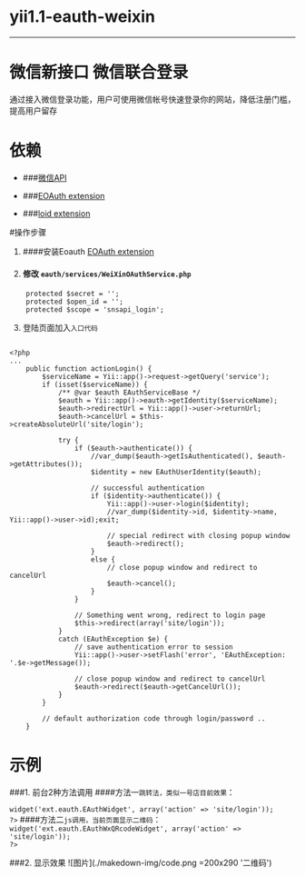 # yii1.1-eauth-weixin
---
# 微信新接口 微信联合登录

>
通过接入微信登录功能，用户可使用微信帐号快速登录你的网站，降低注册门槛，提高用户留存

# 依赖
* ###[微信API](https://open.weixin.qq.com)

* ###[EOAuth extension](http://www.yiiframework.com/extension/eoauth)
* ###[loid extension](http://www.yiiframework.com/extension/loid)


#操作步骤
1. ####安装Eoauth [EOAuth extension](http://www.yiiframework.com/extension/eoauth)

2. #### 修改 ```eauth/services/WeiXinOAuthService.php```
``` 
    protected $secret = '';
    protected $open_id = '';
    protected $scope = 'snsapi_login';
```
3. 登陆页面加入```入口代码```

```

<?php
...
    public function actionLogin() {
        $serviceName = Yii::app()->request->getQuery('service');
        if (isset($serviceName)) {
            /** @var $eauth EAuthServiceBase */
            $eauth = Yii::app()->eauth->getIdentity($serviceName);
            $eauth->redirectUrl = Yii::app()->user->returnUrl;
            $eauth->cancelUrl = $this->createAbsoluteUrl('site/login');

            try {
                if ($eauth->authenticate()) {
                    //var_dump($eauth->getIsAuthenticated(), $eauth->getAttributes());
                    $identity = new EAuthUserIdentity($eauth);

                    // successful authentication
                    if ($identity->authenticate()) {
                        Yii::app()->user->login($identity);
                        //var_dump($identity->id, $identity->name, Yii::app()->user->id);exit;

                        // special redirect with closing popup window
                        $eauth->redirect();
                    }
                    else {
                        // close popup window and redirect to cancelUrl
                        $eauth->cancel();
                    }
                }

                // Something went wrong, redirect to login page
                $this->redirect(array('site/login'));
            }
            catch (EAuthException $e) {
                // save authentication error to session
                Yii::app()->user->setFlash('error', 'EAuthException: '.$e->getMessage());

                // close popup window and redirect to cancelUrl
                $eauth->redirect($eauth->getCancelUrl());
            }
        }

        // default authorization code through login/password ..
    }
   ```




# 示例
###1. 前台2种方法调用
####方法一``` 跳转法，类似一号店目前效果 ```：

<code><?php
    $this->widget('ext.eauth.EAuthWidget', array('action' => 'site/login'));
?></code>
####方法二``` js调用，当前页面显示二维码 ```：
<code><?php
    $this->widget('ext.eauth.EAuthWxQRcodeWidget', array('action' => 'site/login'));
?></code>

###2. 显示效果
![图片](./makedown-img/code.png =200x290 '二维码')

